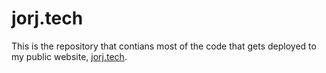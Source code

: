 # jorj.tech

This is the repository that contians most of the code that gets deployed to my public website,
[jorj.tech](https://jorj.tech).